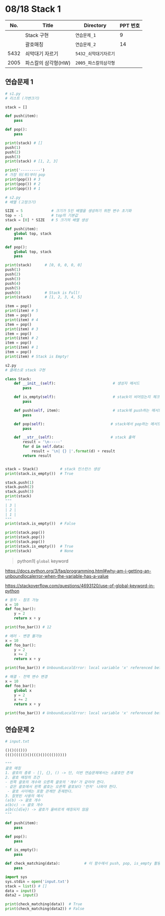 # 08/18 Stack 1

| No.  | Title             | Directory               | PPT 번호 |
| ---- | ----------------- | ----------------------- | ---- |
|  | Stack 구현 | `연습문제_1` | 9 |
|  | 괄호매칭 | `연습문제_2` | 14 |
| 5432 | 쇠막대기 자르기 | `5432_쇠막대기자르기` | |
| 2005 | 파스칼의 삼각형(HW) | `2005_파스칼의삼각형` | |



## 연습문제 1

```python
# s1.py
# 리스트 (가변크기)

stack = []

def push(item):
    pass

def pop():
    pass

print(stack) # []
push(1)
push(2)
push(3)
print(stack) # [1, 2, 3]

print('---------')
# 가장 뒤(위)부터 pop
print(pop()) # 3
print(pop()) # 2
print(pop()) # 1

```

```python
# s2.py
# 배열 (고정크기)

SIZE = 5             # 크기가 5인 배열을 생성하기 위한 변수 초기화
top = -1             # top의 기본값
stack = [0] * SIZE   # 5 크기의 배열 생성

def push(item):
    global top, stack
    pass

def pop():
    global top, stack
    pass

print(stack)      # [0, 0, 0, 0, 0]
push(1)
push(2)
push(3)
push(4)
push(5)
push(6)           # Stack is Full!
print(stack)      # [1, 2, 3, 4, 5]

item = pop()
print(item) # 5
item = pop()
print(item) # 4
item = pop()
print(item) # 3
item = pop()
print(item) # 2
item = pop()
print(item) # 1
item = pop()
print(item) # Stack is Empty!
```

```python
s2.py
# 클래스로 stack 구현

class Stack:
    def __init__(self):                          # 생성자 메서드
        pass

    def is_empty(self):                          # stack이 비어있는지 체크하는 메서드
        pass

    def push(self, item):                        # stack에 push하는 메서드
        pass

    def pop(self):                              # stack에서 pop하는 메서드 (없는 경우 None)
        pass

    def __str__(self):                          # stack 출력
        result = '\n-----'
        for d in self.data:
            result = '\n| {} |'.format(d) + result
        return result


stack = Stack()          # stack 인스턴스 생성
print(stack.is_empty())  # True

stack.push(1)
stack.push(2)
stack.push(3)
print(stack)
"""
| 3 |
| 2 |
| 1 |
"""
print(stack.is_empty())  # False

print(stack.pop())
print(stack.pop())
print(stack.pop())
print(stack.is_empty())  # True
print(stack)             # None
```

> python의 `global` keyword

https://docs.python.org/3/faq/programming.html#why-am-i-getting-an-unboundlocalerror-when-the-variable-has-a-value

https://stackoverflow.com/questions/4693120/use-of-global-keyword-in-python

```python
# 동작 - 참조 가능
x = 10
def foo_bar():
    y = 2
    return x + y

print(foo_bar()) # 12

# 에러 - 변경 불가능
x = 10
def foo_bar():
    y = 2
    x += 2
    return x + y

print(foo_bar()) # UnboundLocalError: local variable 'x' referenced before assignment

# 해결 - 전역 변수 변경
x = 10
def foo_bar():
    global x
    y = 2
    x += 2
    return x + y

print(foo_bar()) # UnboundLocalError: local variable 'x' referenced before assignment
```





## 연습문제 2

```python
# input.txt

()()((()))
((()((((()()((()())((())))))
```

```python
"""
괄호 매칭
1. 괄호의 종류 - [], {}, () -> 단, 이번 연습문제에서는 소괄호만 존재
2. 괄호 매칭의 조건 
- 왼쪽 괄호의 개수와 오른쪽 괄호의 '개수'가 같아야 한다.
- 같은 괄호에서 왼쪽 괄호는 오른쪽 괄호보다 '먼저' 나와야 한다.
 - 괄호 사이에는 포함 관계만 존재한다.
3. 잘못된 사용의 예시
(a(b) -> 괄호 개수
a(b)c) -> 괄호 개수
a{b(c[d]e}) -> 괄호가 올바르게 매칭되지 않음
"""

def push(item):                 
    pass

def pop():
    pass

def is_empty():
    pass

def check_matching(data):           # 이 함수에서 push, pop, is_empty 활용
    pass

import sys
sys.stdin = open('input.txt')
stack = list() # []
data = input()
data2 = input()

print(check_matching(data))  # True
print(check_matching(data2)) # False
```